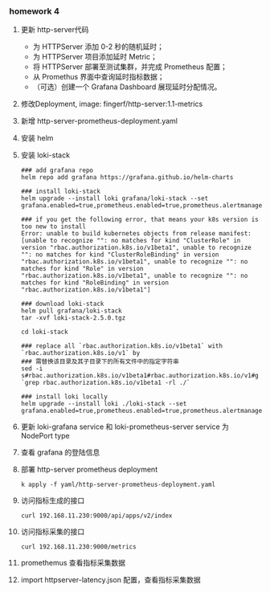 ### homework 4

1. 更新 http-server代码
   - 为 HTTPServer 添加 0-2 秒的随机延时；
   - 为 HTTPServer 项目添加延时 Metric；
   - 将 HTTPServer 部署至测试集群，并完成 Prometheus 配置；
   - 从 Promethus 界面中查询延时指标数据；
   - （可选）创建一个 Grafana Dashboard 展现延时分配情况。
   
2. 修改Deployment, image: fingerf/http-server:1.1-metrics

3. 新增 http-server-prometheus-deployment.yaml

4. 安装 helm

5. 安装 loki-stack

   ```shell
   ### add grafana repo
   helm repo add grafana https://grafana.github.io/helm-charts
   ```

   ```shell
   ### install loki-stack
   helm upgrade --install loki grafana/loki-stack --set grafana.enabled=true,prometheus.enabled=true,prometheus.alertmanager.persistentVolume.enabled=false,prometheus.server.persistentVolume.enabled=false
   ```
   
   ```shell
   ### if you get the following error, that means your k8s version is too new to install
   Error: unable to build kubernetes objects from release manifest: [unable to recognize "": no matches for kind "ClusterRole" in version "rbac.authorization.k8s.io/v1beta1", unable to recognize "": no matches for kind "ClusterRoleBinding" in version "rbac.authorization.k8s.io/v1beta1", unable to recognize "": no matches for kind "Role" in version "rbac.authorization.k8s.io/v1beta1", unable to recognize "": no matches for kind "RoleBinding" in version "rbac.authorization.k8s.io/v1beta1"]
   ```
   
   ```shell
   ### download loki-stack
   helm pull grafana/loki-stack
   tar -xvf loki-stack-2.5.0.tgz
   ```
   
   ```shell
   cd loki-stack
   
   ### replace all `rbac.authorization.k8s.io/v1beta1` with `rbac.authorization.k8s.io/v1` by
   ### 需替换该目录及其子目录下的所有文件中的指定字符串
   sed -i s#rbac.authorization.k8s.io/v1beta1#rbac.authorization.k8s.io/v1#g `grep rbac.authorization.k8s.io/v1beta1 -rl ./`
   ```
   
   ```
   ### install loki locally
   helm upgrade --install loki ./loki-stack --set grafana.enabled=true,prometheus.enabled=true,prometheus.alertmanager.persistentVolume.enabled=false,prometheus.server.persistentVolume.enabled=false
   ```
   
6. 更新 loki-grafana service 和 loki-prometheus-server service 为 NodePort type
   
7. 查看 grafana 的登陆信息 
   
8. 部署 http-server prometheus deployment
   ```shell
   k apply -f yaml/http-server-prometheus-deployment.yaml
   ```
   
9. 访问指标生成的接口
   ```shell
   curl 192.168.11.230:9000/api/apps/v2/index
   ```
   
10. 访问指标采集的接口
    ```shell
    curl 192.168.11.230:9000/metrics
    ```
    
11. promethemus 查看指标采集数据
    
12. import httpserver-latency.json 配置，查看指标采集数据
